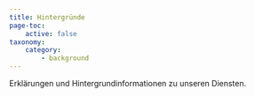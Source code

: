 ```yaml
---
title: Hintergründe
page-toc:
    active: false
taxonomy:
    category:
        - background
---
```


Erklärungen und Hintergrundinformationen zu unseren Diensten.
